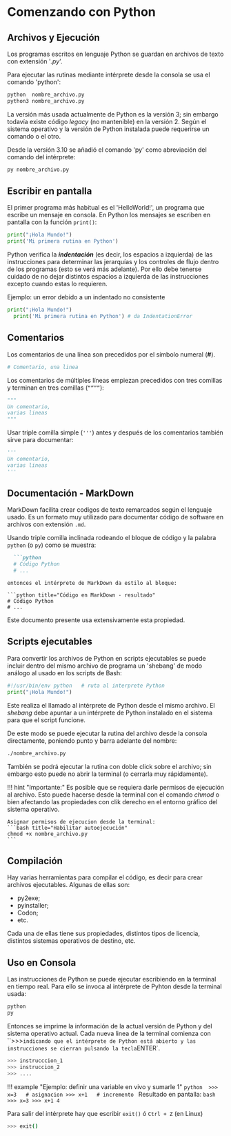 
# Comenzando con Python


## Archivos y Ejecución

Los programas escritos en lenguaje Python se guardan en archivos de texto con extensión '*.py*'.

Para ejecutar las rutinas mediante intérprete desde la consola  se usa el comando 'python':

```bash title="ejecutar rutina Python "
python  nombre_archivo.py
python3 nombre_archivo.py 
```
La versión más usada actualmente de Python es la versión 3; sin embargo todavía existe código *legacy* (no mantenible) en la versión 2. Según el sistema operativo y la versión de Python instalada puede requerirse un comando o el otro.

Desde la versión 3.10 se añadió el comando 'py' como abreviación del comando del intérprete:

```bash title="ejecutar rutina Python - abreviado"
py nombre_archivo.py
```

## Escribir en pantalla

El primer programa más habitual es el 'HelloWorld!', un programa que escribe un mensaje en consola. En Python los mensajes se escriben en pantalla con la función `print()`:

```python title="Hola mundo"
print("¡Hola Mundo!")
print('Mi primera rutina en Python')
```

Python verifica la ***indentación*** (es decir, los espacios a izquierda) de las instrucciones para determinar las jerarquías y los controles de flujo dentro de los programas (esto se verá más adelante). Por ello debe tenerse cuidado de no dejar distintos espacios a izquierda de las instrucciones excepto cuando estas lo requieren. 

Ejemplo: un error debido a un indentado no consistente
```python title="Error indentado"
print("¡Hola Mundo!")
  print('Mi primera rutina en Python') # da IndentationError
```


## Comentarios 
Los comentarios de una línea son precedidos por el símbolo numeral (**#**).
```python title="Comentarios simples"
# Comentario, una linea
```
Los comentarios de múltiples líneas empiezan precedidos con tres comillas y terminan en tres comillas (`“”””`): 

```python title="Comentarios multilínea - comillas"
"""
Un comentario, 
varias lineas
"""
```
Usar triple comilla simple (`'''`) antes y después de los comentarios también sirve para documentar:

```python title="Comentarios multilínea - comillas simples"
'''
Un comentario, 
varias lineas
'''
```

## Documentación - MarkDown

MarkDown facilita crear codigos de texto remarcados según el lenguaje usado. Es un formato muy utilizado para documentar  código de software en archivos con extensión `.md`.

Usando triple comilla inclinada rodeando el bloque de código y la palabra `python` (o `py`) como se muestra: 

```markdown title="Código en MarkDown - formato"
  ```python
  # Código Python
  # ...
  ```
```
entonces el intérprete de MarkDown da estilo al bloque:

```python title="Código en MarkDown - resultado"
# Código Python
# ...
```
Este documento presente usa extensivamente esta propiedad.


## Scripts ejecutables

Para convertir los archivos de Python en scripts ejecutables se puede incluir dentro del mismo archivo de programa un 'shebang' de modo análogo al usado en los scripts de Bash:
```python title="Rutinas ejecutables"
#!/usr/bin/env python   # ruta al interprete Python
print("¡Hola Mundo!")
```
Este realiza el llamado al intérprete de Python desde el mismo archivo. El *shebang* debe apuntar a un intérprete de Python instalado en el sistema para que el script funcione.

De este modo se puede ejecutar la rutina del archivo desde la consola directamente, poniendo punto y barra adelante del nombre:
```bash title="Autoejecución"
./nombre_archivo.py
```
También se podrá ejecutar la rutina con doble click sobre el archivo; sin embargo esto puede no abrir la terminal (o cerrarla muy rápidamente).

!!! hint "Importante:"
    Es posible que se requiera darle permisos de ejecución al archivo. Esto puede hacerse desde la terminal con el comando *chmod* o bien afectando las propiedades con clik derecho en el entorno gráfico del sistema operativo.

    Asignar permisos de ejecucion desde la terminal:
    ```bash title="Habilitar autoejecución"
    chmod +x nombre_archivo.py
    ```

## Compilación

Hay varias herramientas para compilar el código, es decir para crear archivos ejecutables. Algunas de ellas son:

- py2exe;
- pyinstaller;
- Codon;
- etc.

Cada una de ellas tiene sus propiedades, distintos tipos de licencia, distintos sistemas operativos de destino, etc.


## Uso en Consola

Las instrucciones de Python se puede ejecutar escribiendo en la terminal en tiempo real. Para ello se invoca al intérprete de Pyhton desde la terminal usada:

```bash title="Uso en consola"
python
py
```

Entonces se imprime la información de la actual versión de Python y del sistema operativo actual. Cada nueva linea de la terminal comienza con ``>>>` indicando que el intérprete de Python está abierto y las instrucciones se cierran pulsando la tecla `ENTER`.

```python title="Uso en consola - Instruccion a instruccion"
>>> instrucccion_1
>>> instruccion_2
>>> ....
```


!!! example "Ejemplo: definir una variable en vivo y sumarle 1"
    ```python 
    >>> x=3   # asignacion
    >>> x+1   # incremento
    ```
    Resultado en pantalla:
    ```bash 
    >>> x=3
    >>> x+1
    4
    ```

Para salir del intérprete hay que escribir `exit()` ó `Ctrl + Z` (en Linux)

```bash title="Uso en consola - Salida"
>>> exit()
```

